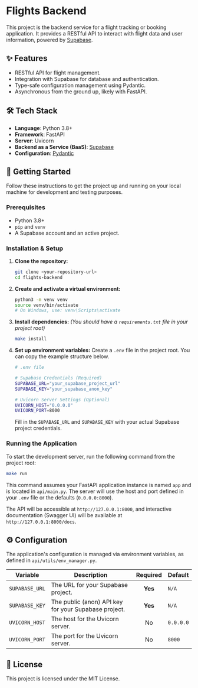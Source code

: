 # Flights Backend

This project is the backend service for a flight tracking or booking application. It provides a RESTful API to interact with flight data and user information, powered by [Supabase](https://supabase.com).

## ✨ Features

-   RESTful API for flight management.
-   Integration with Supabase for database and authentication.
-   Type-safe configuration management using Pydantic.
-   Asynchronous from the ground up, likely with FastAPI.

## 🛠️ Tech Stack

-   **Language**: Python 3.8+
-   **Framework**: FastAPI
-   **Server**: Uvicorn
-   **Backend as a Service (BaaS)**: [Supabase](https://supabase.com)
-   **Configuration**: [Pydantic](https://docs.pydantic.dev/)

## 🚀 Getting Started

Follow these instructions to get the project up and running on your local machine for development and testing purposes.

### Prerequisites

-   Python 3.8+
-   `pip` and `venv`
-   A Supabase account and an active project.

### Installation & Setup

1.  **Clone the repository:**
    ```bash
    git clone <your-repository-url>
    cd flights-backend
    ```

2.  **Create and activate a virtual environment:**
    ```bash
    python3 -m venv venv
    source venv/bin/activate
    # On Windows, use: venv\Scripts\activate
    ```

3.  **Install dependencies:**
    *(You should have a `requirements.txt` file in your project root)*
    ```bash
    make install
    ```

4.  **Set up environment variables:**
    Create a `.env` file in the project root. You can copy the example structure below.

    ```sh
    # .env file
    
    # Supabase Credentials (Required)
    SUPABASE_URL="your_supabase_project_url"
    SUPABASE_KEY="your_supabase_anon_key"

    # Uvicorn Server Settings (Optional)
    UVICORN_HOST="0.0.0.0"
    UVICORN_PORT=8000
    ```
    Fill in the `SUPABASE_URL` and `SUPABASE_KEY` with your actual Supabase project credentials.

### Running the Application

To start the development server, run the following command from the project root:

```bash
make run
```

This command assumes your FastAPI application instance is named `app` and is located in `api/main.py`. The server will use the host and port defined in your `.env` file or the defaults (`0.0.0.0:8000`).

The API will be accessible at `http://127.0.0.1:8000`, and interactive documentation (Swagger UI) will be available at `http://127.0.0.1:8000/docs`.

## ⚙️ Configuration

The application's configuration is managed via environment variables, as defined in `api/utils/env_manager.py`.

| Variable       | Description                                          | Required | Default   |
| -------------- | ---------------------------------------------------- | :------: | --------- |
| `SUPABASE_URL` | The URL for your Supabase project.                   | **Yes**  | `N/A`     |
| `SUPABASE_KEY` | The public (anon) API key for your Supabase project. | **Yes**  | `N/A`     |
| `UVICORN_HOST` | The host for the Uvicorn server.                     |    No    | `0.0.0.0` |
| `UVICORN_PORT` | The port for the Uvicorn server.                     |    No    | `8000`    |

## 📄 License

This project is licensed under the MIT License.
